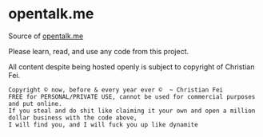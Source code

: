 opentalk.me
===========

Source of [opentalk.me](http://opentalk.me)

Please learn, read, and use any code from this project.

All content despite being hosted openly is subject to copyright of Christian Fei.

```
Copyright © now, before & every year ever ©  ~ Christian Fei
FREE for PERSONAL/PRIVATE USE, cannot be used for commercial purposes and put online.
If you steal and do shit like claiming it your own and open a million dollar business with the code above,
I will find you, and I will fuck you up like dynamite
```
